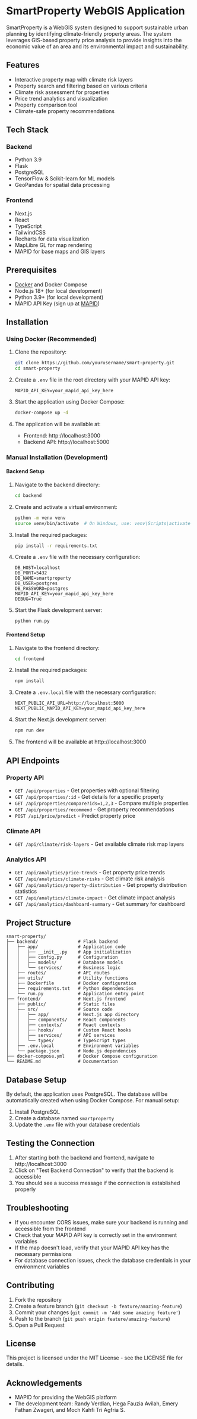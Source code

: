 # SmartProperty WebGIS Application

SmartProperty is a WebGIS system designed to support sustainable urban planning by identifying climate-friendly property areas. The system leverages GIS-based property price analysis to provide insights into the economic value of an area and its environmental impact and sustainability.

## Features

- Interactive property map with climate risk layers
- Property search and filtering based on various criteria
- Climate risk assessment for properties
- Price trend analytics and visualization
- Property comparison tool
- Climate-safe property recommendations

## Tech Stack

### Backend
- Python 3.9
- Flask
- PostgreSQL
- TensorFlow & Scikit-learn for ML models
- GeoPandas for spatial data processing

### Frontend
- Next.js
- React
- TypeScript
- TailwindCSS
- Recharts for data visualization
- MapLibre GL for map rendering
- MAPID for base maps and GIS layers

## Prerequisites

- [Docker](https://www.docker.com/get-started) and Docker Compose
- Node.js 18+ (for local development)
- Python 3.9+ (for local development)
- MAPID API Key (sign up at [MAPID](https://mapid.io/))

## Installation

### Using Docker (Recommended)

1. Clone the repository:
   ```bash
   git clone https://github.com/yourusername/smart-property.git
   cd smart-property
   ```

2. Create a `.env` file in the root directory with your MAPID API key:
   ```
   MAPID_API_KEY=your_mapid_api_key_here
   ```

3. Start the application using Docker Compose:
   ```bash
   docker-compose up -d
   ```

4. The application will be available at:
   - Frontend: http://localhost:3000
   - Backend API: http://localhost:5000

### Manual Installation (Development)

#### Backend Setup

1. Navigate to the backend directory:
   ```bash
   cd backend
   ```

2. Create and activate a virtual environment:
   ```bash
   python -m venv venv
   source venv/bin/activate  # On Windows, use: venv\Scripts\activate
   ```

3. Install the required packages:
   ```bash
   pip install -r requirements.txt
   ```

4. Create a `.env` file with the necessary configuration:
   ```
   DB_HOST=localhost
   DB_PORT=5432
   DB_NAME=smartproperty
   DB_USER=postgres
   DB_PASSWORD=postgres
   MAPID_API_KEY=your_mapid_api_key_here
   DEBUG=True
   ```

5. Start the Flask development server:
   ```bash
   python run.py
   ```

#### Frontend Setup

1. Navigate to the frontend directory:
   ```bash
   cd frontend
   ```

2. Install the required packages:
   ```bash
   npm install
   ```

3. Create a `.env.local` file with the necessary configuration:
   ```
   NEXT_PUBLIC_API_URL=http://localhost:5000
   NEXT_PUBLIC_MAPID_API_KEY=your_mapid_api_key_here
   ```

4. Start the Next.js development server:
   ```bash
   npm run dev
   ```

5. The frontend will be available at http://localhost:3000

## API Endpoints

### Property API

- `GET /api/properties` - Get properties with optional filtering
- `GET /api/properties/:id` - Get details for a specific property
- `GET /api/properties/compare?ids=1,2,3` - Compare multiple properties
- `GET /api/properties/recommend` - Get property recommendations
- `POST /api/price/predict` - Predict property price

### Climate API

- `GET /api/climate/risk-layers` - Get available climate risk map layers

### Analytics API

- `GET /api/analytics/price-trends` - Get property price trends
- `GET /api/analytics/climate-risks` - Get climate risk analysis
- `GET /api/analytics/property-distribution` - Get property distribution statistics
- `GET /api/analytics/climate-impact` - Get climate impact analysis
- `GET /api/analytics/dashboard-summary` - Get summary for dashboard

## Project Structure

```
smart-property/
├── backend/               # Flask backend
│   ├── app/               # Application code
│   │   ├── __init__.py    # App initialization
│   │   ├── config.py      # Configuration
│   │   ├── models/        # Database models
│   │   └── services/      # Business logic
│   ├── routes/            # API routes
│   ├── utils/             # Utility functions
│   ├── Dockerfile         # Docker configuration
│   ├── requirements.txt   # Python dependencies
│   └── run.py             # Application entry point
├── frontend/              # Next.js frontend
│   ├── public/            # Static files
│   ├── src/               # Source code
│   │   ├── app/           # Next.js app directory
│   │   ├── components/    # React components
│   │   ├── contexts/      # React contexts
│   │   ├── hooks/         # Custom React hooks
│   │   ├── services/      # API services
│   │   └── types/         # TypeScript types
│   ├── .env.local         # Environment variables
│   └── package.json       # Node.js dependencies
├── docker-compose.yml     # Docker Compose configuration
└── README.md              # Documentation
```

## Database Setup

By default, the application uses PostgreSQL. The database will be automatically created when using Docker Compose. For manual setup:

1. Install PostgreSQL
2. Create a database named `smartproperty`
3. Update the `.env` file with your database credentials

## Testing the Connection

1. After starting both the backend and frontend, navigate to http://localhost:3000
2. Click on "Test Backend Connection" to verify that the backend is accessible
3. You should see a success message if the connection is established properly

## Troubleshooting

- If you encounter CORS issues, make sure your backend is running and accessible from the frontend
- Check that your MAPID API key is correctly set in the environment variables
- If the map doesn't load, verify that your MAPID API key has the necessary permissions
- For database connection issues, check the database credentials in your environment variables

## Contributing

1. Fork the repository
2. Create a feature branch (`git checkout -b feature/amazing-feature`)
3. Commit your changes (`git commit -m 'Add some amazing feature'`)
4. Push to the branch (`git push origin feature/amazing-feature`)
5. Open a Pull Request

## License

This project is licensed under the MIT License - see the LICENSE file for details.

## Acknowledgements

- MAPID for providing the WebGIS platform
- The development team: Randy Verdian, Hega Fauzia Avilah, Emery Fathan Zwageri, and Moch Kahfi Tri Agfria S.